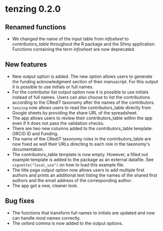 # tenzing 0.2.0

## Renamed functions
* We changed the name of the input table from _infosheet_ to _contributors_table_ throughout the R package and the Shiny application. Functions containing the term _infosheet_ are now deprecated.

## New features
* New output option is added. The new option allows users to generate the funding acknowledgment section of their manuscript. For this output it is possible to use initials or full names.
* For the contributor list output option now it is possible to use initials instead of full names. Users can also choose to list the contributions according to the CRediT taxonomy after the names of the contributors.
* `tenzing` now allows users to read the contributors_table directly from Google sheets by providing the share URL of the spreadsheet.
* The app allows users to review their contributors_table within the app even if it does not pass the validation checks.
* There are two new columns added to the contributors_table template: ORCiD iD and Funding.
* The name of the CRediT taxonomy roles in the contributors_table are now fixed as well their URLs directing to each role in the taxonomy's documentation.
* The contributors_table template is now empty. However, a filled out example template is added to the package as an external datafile. See `vignette("local_use")` on how to load this example file.
* The title page output option now allows users to add multiple first authors and prints an additional text listing the names of the shared first authors and the email address of the corresponding author.
* The app got a new, cleaner look.

## Bug fixes
* The functions that transform full names to initials are updated and now can handle most names correctly.
* The oxford comma is now added to the output options.
